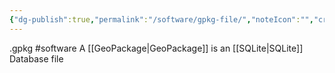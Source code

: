 ```yaml
---
{"dg-publish":true,"permalink":"/software/gpkg-file/","noteIcon":"","created":"2025-01-10T12:53:17.181-06:00"}
---
```


.gpkg
#software 
A [[GeoPackage\|GeoPackage]] is an [[SQLite\|SQLite]] Database file
